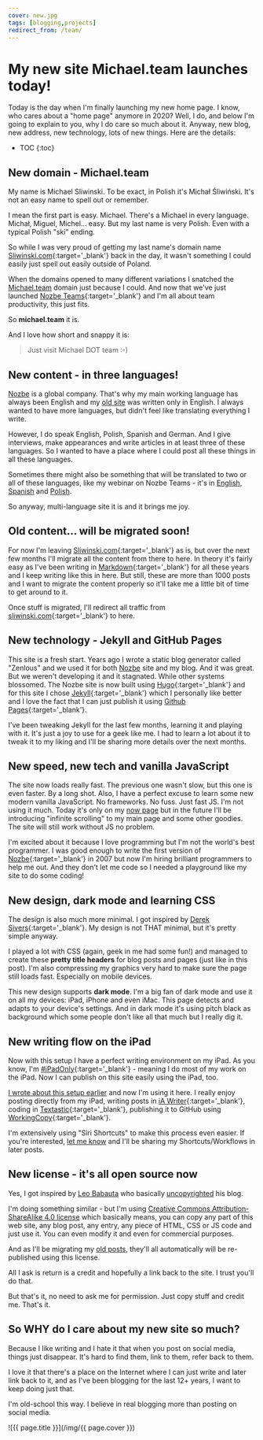 ```yaml
---
cover: new.jpg
tags: [blogging,projects]
redirect_from: /team/
---
```


# My new site Michael.team launches today!

Today is the day when I'm finally launching my new home page. I know, who cares about a "home page" anymore in 2020? Well, I do, and below I'm going to explain to you, why I do care so much about it. Anyway, new blog, new address, new technology, lots of new things. Here are the details:

<!--More-->

* TOC
{:toc}

## New domain - Michael.team

My name is Michael Sliwinski. To be exact, in Polish it's Michał Śliwiński. It's not an easy name to spell out or remember.

I mean the first part is easy. Michael. There's a Michael in every language. Michał, Miguel, Michel... easy. But my last name is very Polish. Even with a typical Polish "ski" ending.

So while I was very proud of getting my last name's domain name [Sliwinski.com][s]{:target='_blank'} back in the day, it wasn't something I could easily just spell out easily outside of Poland.

When the domains opened to many different variations I snatched the [Michael.team](/) domain just because I could. And now that we've just launched [Nozbe Teams][n]{:target='_blank'} and I'm all about team productivity, this just fits.

So **michael.team** it is.

And I love how short and snappy it is:

> Just visit Michael DOT team :-)

## New content - in three languages!

[Nozbe][n] is a global company. That's why my main working language has always been English and my [old site][s] was written only in English. I always wanted to have more languages, but didn't feel like translating everything I write.

However, I do speak English, Polish, Spanish and German. And I give interviews, make appearances and write articles in at least three of these languages. So I wanted to have a place where I could post all these things in all these languages.

Sometimes there might also be something that will be translated to two or all of these languages, like my webinar on Nozbe Teams - it's in [English](/webinarnt), [Spanish](/es/webinarnt) and [Polish](/pl/webinarnt).

So anyway, multi-language site it is and it brings me joy.

## Old content... will be migrated soon!

For now I'm leaving [Sliwinski.com][s]{:target='_blank'} as is, but over the next few months I'll migrate all the content from there to here. In theory it's fairly easy as I've been writing in [Markdown][m]{:target='_blank'} for all these years and I keep writing like this in here. But still, these are more than 1000 posts and I want to migrate the content properly so it'll take me a little bit of time to get around to it.

Once stuff is migrated, I'll redirect all traffic from [sliwinski.com][s]{:target='_blank'} to here.

## New technology - Jekyll and GitHub Pages

This site is a fresh start. Years ago I wrote a static blog generator called "Zenlous" and we used it for both [Nozbe][n] site and my blog. And it was great. But we weren't developing it and it stagnated. While other systems blossomed. The Nozbe site is now built using [Hugo](https://gohugo.io){:target='_blank'} and for this site I chose [Jekyll](https://jekyllrb.com){:target='_blank'} which I personally like better and I love the fact that I can just publish it using [Github Pages](https://pages.github.com){:target='_blank'}.

I've been tweaking Jekyll for the last few months, learning it and playing with it. It's just a joy to use for a geek like me. I had to learn a lot about it to tweak it to my liking and I'll be sharing more details over the next months.

## New speed, new tech and vanilla JavaScript

The site now loads really fast. The previous one wasn't slow, but this one is even faster. By a long shot. Also, I have a perfect excuse to learn some new modern vanilla JavaScript. No frameworks. No fuss. Just fast JS. I'm not using it much. Today it's only on my [now page](/now) but in the future I'll be introducing "infinite scrolling" to my main page and some other goodies. The site will still work without JS no problem.

I'm excited about it because I love programming but I'm not the world's best programmer. I was good enough to write the first version of [Nozbe][n]{:target='_blank'} in 2007 but now I'm hiring brilliant programmers to help me out. And they don't let me code so I needed a playground like my site to do some coding!

## New design, dark mode and learning CSS

The design is also much more minimal. I got inspired by [Derek Sivers](https://Sivers.org){:target='_blank'}. My design is not THAT minimal, but it's pretty simple anyway.

I played a lot with CSS (again, geek in me had some fun!) and managed to create these **pretty title headers** for blog posts and pages (just like in this post). I'm also compressing my graphics very hard to make sure the page still loads fast. Especially on mobile devices.

This new design supports **dark mode**. I'm a big fan of dark mode and use it on all my devices: iPad, iPhone and even iMac. This page detects and adapts to your device's settings. And in dark mode it's using pitch black as background which some people don't like all that much but I really dig it.

## New writing flow on the iPad

Now with this setup I have a perfect writing environment on my iPad. As you know, I'm [#iPadOnly](https://iPadOnly.com){:target='_blank'} - meaning I do most of my work on the iPad. Now I can publish on this site easily using the iPad, too.

[I wrote about this setup earlier](/github) and now I'm using it here. I really enjoy posting directly from my iPad, writing posts in [iA Writer](https://ia.net/writer){:target='_blank'}, coding in [Textastic](https://www.textasticapp.com){:target='_blank'}, publishing it to GitHub using [WorkingCopy](https://workingcopyapp.com){:target='_blank'}.

I'm extensively using "Siri Shortcuts" to make this process even easier. If you're interested, [let me know](/contact) and I'll be sharing my Shortcuts/Workflows in later posts.

## New license - it's all open source now

Yes, I got inspired by [Leo Babauta](https://zenhabits.net) who basically [uncopyrighted](https://zenhabits.net/uncopyright/) his blog.

I'm doing something similar - but I'm using [Creative Commons Attribution-ShareAlike 4.0 license](/license) which basically means, you can copy any part of this web site, any blog post, any entry, any piece of HTML, CSS or JS code and just use it. You can even modify it and even for commercial purposes.

And as I'll be migrating my [old posts][s], they'll all automatically will be re-published using this license.

All I ask is return is a credit and hopefully a link back to the site. I trust you'll do that.

But that's it, no need to ask me for permission. Just copy stuff and credit me. That's it.

## So WHY do I care about my new site so much?

Because I like writing and I hate it that when you post on social media, things just disappear. It's hard to find them, link to them, refer back to them.

I love it that there's a place on the Internet where I can just write and later link back to it, and as I've been blogging for the last 12+ years, I want to keep doing just that.

I'm old-school this way. I believe in real blogging more than posting on social media.

![{{ page.title }}](/img/{{ page.cover }})

[s]: /
[n]: https://michael.gratis/nozbe
[m]: https://daringfireball.net/projects/markdown/